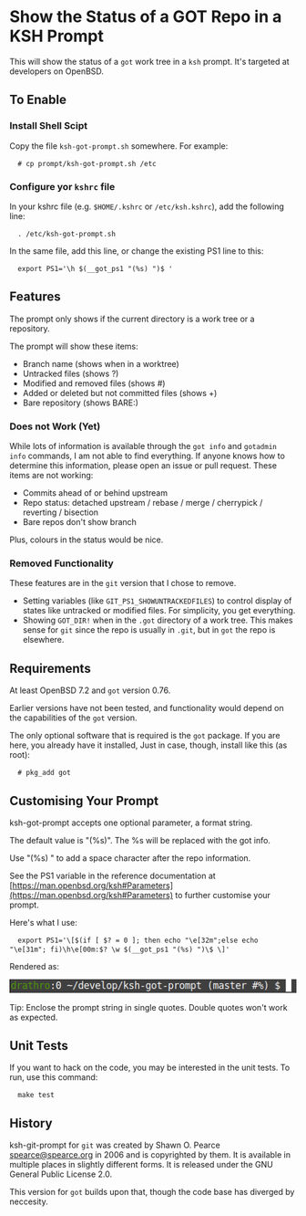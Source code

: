 # Show the Status of a GOT Repo in a KSH Prompt

This will show the status of a `got` work tree in a `ksh` prompt. It's targeted at developers on OpenBSD.

## To Enable

### Install Shell Scipt

Copy the file `ksh-got-prompt.sh` somewhere. For example:

~~~
  # cp prompt/ksh-got-prompt.sh /etc
~~~

### Configure yor `kshrc` file

In your kshrc file (e.g. `$HOME/.kshrc` or `/etc/ksh.kshrc`), add the following line:

~~~
  . /etc/ksh-got-prompt.sh
~~~

In the same file, add this line, or change the existing PS1 line to this:

~~~
  export PS1='\h $(__got_ps1 "(%s) ")$ '
~~~

## Features

The prompt only shows if the current directory is a work tree or a repository.

The prompt will show these items:

* Branch name (shows when in a worktree)
* Untracked files (shows ?)
* Modified and removed files (shows #)
* Added or deleted but not committed files (shows +)
* Bare repository (shows BARE:)

### Does not Work (Yet)

While lots of information is available through the `got info` and `gotadmin info` commands, I am not able to find everything. If anyone knows how to determine this information, please open an issue or pull request. These items are not working:

* Commits ahead of or behind upstream
* Repo status: detached upstream / rebase / merge / cherrypick / reverting / bisection
* Bare repos don't show branch

Plus, colours in the status would be nice.

### Removed Functionality

These features are in the `git` version that I chose to remove.

* Setting variables (like `GIT_PS1_SHOWUNTRACKEDFILES`) to control display of states like untracked or modified files. For simplicity, you get everything.
* Showing `GOT_DIR!` when in the `.got` directory of a work tree. This makes sense for `git` since the repo is usually in `.git`, but in `got` the repo is elsewhere.

## Requirements

At least OpenBSD 7.2 and `got` version 0.76.

Earlier versions have not been tested, and functionality would depend on the capabilities of the `got` version.

The only optional software that is required is the `got` package. If you are here, you already have it installed, Just in case, though, install like this (as root):

~~~
  # pkg_add got
~~~

## Customising Your Prompt

ksh-got-prompt accepts one optional parameter, a format string.

The default value is "(%s)". The %s will be replaced with the got info.

Use "(%s) " to add a space character after the repo information.

See the PS1 variable in the reference documentation at [https://man.openbsd.org/ksh#Parameters](https://man.openbsd.org/ksh#Parameters) to further customise your prompt.

Here's what I use:

~~~
  export PS1='\[$(if [ $? = 0 ]; then echo "\e[32m";else echo "\e[31m"; fi)\h\e[00m:$? \w $(__got_ps1 "(%s) ")\$ \]'
~~~

Rendered as:

![Sample prompt](images/prompt-example.png)

Tip: Enclose the prompt string in single quotes. Double quotes won't work as expected.

## Unit Tests

If you want to hack on the code, you may be interested in the unit tests. To run, use this command:

~~~
  make test
~~~

## History

ksh-git-prompt for `git` was created by Shawn O. Pearce <spearce@spearce.org> in 2006 and is copyrighted by them. It is available in multiple places in slightly different forms. It is released under the GNU General Public License 2.0.

This version for `got` builds upon that, though the code base has diverged by neccesity.
